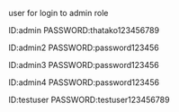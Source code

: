 user for login to admin role

ID:admin PASSWORD:thatako123456789

ID:admin2 PASSWORD:password123456

ID:admin3 PASSWORD:password123456

ID:admin4 PASSWORD:password123456

ID:testuser PASSWORD:testuser123456789
